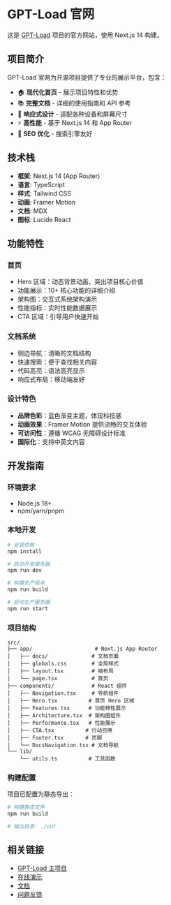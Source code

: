 # GPT-Load 官网

这是 [GPT-Load](https://github.com/tbphp/gpt-load) 项目的官方网站，使用 Next.js 14 构建。

## 项目简介

GPT-Load 官网为开源项目提供了专业的展示平台，包含：

- 🏠 **现代化首页** - 展示项目特性和优势
- 📚 **完整文档** - 详细的使用指南和 API 参考
- 🎨 **响应式设计** - 适配各种设备和屏幕尺寸
- ⚡ **高性能** - 基于 Next.js 14 和 App Router
- 🎯 **SEO 优化** - 搜索引擎友好

## 技术栈

- **框架**: Next.js 14 (App Router)
- **语言**: TypeScript
- **样式**: Tailwind CSS
- **动画**: Framer Motion
- **文档**: MDX
- **图标**: Lucide React

## 功能特性

### 首页

- Hero 区域：动态背景动画，突出项目核心价值
- 功能展示：10+ 核心功能的详细介绍
- 架构图：交互式系统架构演示
- 性能指标：实时性能数据展示
- CTA 区域：引导用户快速开始

### 文档系统

- 侧边导航：清晰的文档结构
- 快速搜索：便于查找相关内容
- 代码高亮：语法高亮显示
- 响应式布局：移动端友好

### 设计特色

- **品牌色彩**：蓝色渐变主题，体现科技感
- **动画效果**：Framer Motion 提供流畅的交互体验
- **可访问性**：遵循 WCAG 无障碍设计标准
- **国际化**：支持中英文内容

## 开发指南

### 环境要求

- Node.js 18+
- npm/yarn/pnpm

### 本地开发

```bash
# 安装依赖
npm install

# 启动开发服务器
npm run dev

# 构建生产版本
npm run build

# 启动生产服务器
npm run start
```

### 项目结构

```
src/
├── app/                    # Next.js App Router
│   ├── docs/              # 文档页面
│   ├── globals.css        # 全局样式
│   ├── layout.tsx         # 根布局
│   └── page.tsx           # 首页
├── components/            # React 组件
│   ├── Navigation.tsx     # 导航组件
│   ├── Hero.tsx          # 首页 Hero 区域
│   ├── Features.tsx      # 功能特性展示
│   ├── Architecture.tsx  # 架构图组件
│   ├── Performance.tsx   # 性能展示
│   ├── CTA.tsx          # 行动召唤
│   ├── Footer.tsx       # 页脚
│   └── DocsNavigation.tsx # 文档导航
└── lib/
    └── utils.ts          # 工具函数
```

### 构建配置

项目已配置为静态导出：

```bash
# 构建静态文件
npm run build

# 输出目录: ./out
```

## 相关链接

- [GPT-Load 主项目](https://github.com/tbphp/gpt-load)
- [在线演示](https://www.gpt-load.com)
- [文档](https://www.gpt-load.com/docs)
- [问题反馈](https://github.com/tbphp/gpt-load/issues)
